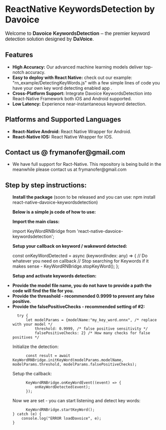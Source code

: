 # ReactNative KeywordsDetection by Davoice

<p style="font-family: Arial, sans-serif; font-size: 16px;">
Welcome to <strong>Davoice KeywordsDetection</strong> – the premier keyword detection solution designed by <strong>DaVoice</strong>.
</p>

<h2>Features</h2>
<ul>
  <li><strong>High Accuracy:</strong> Our advanced machine learning models deliver top-notch accuracy.</li>
  <li><strong>Easy to deploy with React Native:</strong> check out our example: "rn_example/DetectingKeyWords.js" with a few simple lines of code you have your own key word detecting enabled app .</li>
  <li><strong>Cross-Platform Support:</strong> Integrate Davoice KeywordsDetection into React-Native Framework both iOS and Android supported.</li>
  <li><strong>Low Latency:</strong> Experience near-instantaneous keyword detection.</li>
</ul>

<h2>Platforms and Supported Languages</h2>
<ul>
  <li><strong>React-Native Android:</strong> React Native Wrapper for Android.</li>
  <li><strong>React-Native IOS:</strong> React Native Wrapper for IOS.</li>
</ul>

<h2>Contact us @ frymanofer@gmail.com </h2>
<ul>
  <li>We have full support for Ract-Native. This repository is being build in the meanwhile please contact us at frymanofer@gmail.com</li>
</ul>

<h2>Step by step instructions:</h2>
<ul>

<strong>Install the package</strong> (soon to be released and you can use: npm install react-native-davoice-keywordsdetection)


<strong>Below is a simple js code of how to use:

Import the main class:</strong>

  import KeyWordRNBridge from 'react-native-davoice-keywordsdetection';

<strong>Setup your callback on keyword / wakeword detected:</strong>

  const onKeyWordDetected = async (keywordIndex: any) => {
    // Do whatever you need on callback
    // Stop searching for Keywords if it makes sense - KeyWordRNBridge.stopKeyWord();
  };

<strong>Setup and activate keywords detection:</strong> 
<li><strong>Provide the model file name, you do not have to provide a path the code will find the file for you.</li>
<li>Provide the threashold - recommended 0.9999 to prevent any false positive.</li>
<li>Provide the falsePositiveChecks - recommended setting of #2:</li></strong>

      try {
          let modelParams = {modelName:"my_key_word.onnx", /* replace with your model */ 
              threshold: 0.9999, /* false positive sensitivity */ 
              falsePositiveChecks: 2} /* How many checks for false positives */
Initialize the detection:

          const result = await KeyWordRNBridge.initKeyWord(modelParams.modelName, modelParams.threshold, modelParams.falsePositiveChecks);
Setup the callback:

          KeyWordRNBridge.onKeyWordEvent((event) => {
              onKeyWordDetected(event);
          });
Now we are set - you can start listening and detect key words:

          KeyWordRNBridge.startKeyWord();
    } catch (e) {
        console.log("ERROR loadDavoice", e);
    }
</ul>
